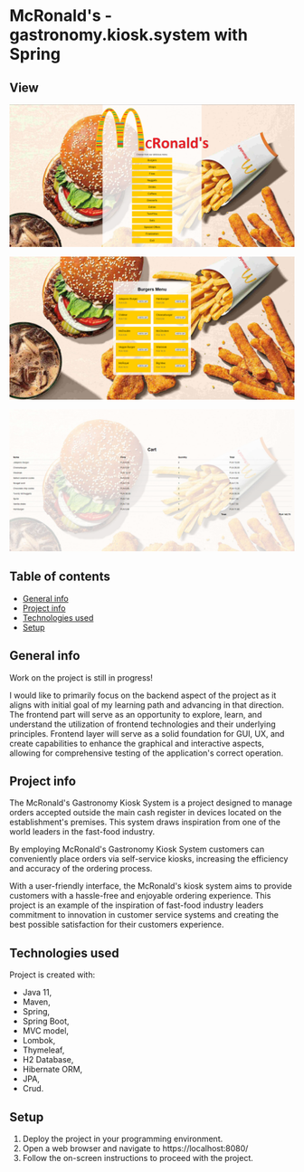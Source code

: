 # McRonald's - gastronomy.kiosk.system with Spring

## View

![Screenshot](./images/McRonlad's-gh1.png)

![Screenshot](./images/McRonlad's-gh2.png)

![Screenshot](./images/McRonald's-gh3.png)

## Table of contents
* [General info](#general-info)
* [Project info](#project-info)
* [Technologies used](#technologies-used)
* [Setup](#setup)

## General info
Work on the project is still in progress!

I would like to primarily focus on the backend aspect of the project as it aligns with initial goal of my learning path and advancing in that direction. The frontend part will serve as an opportunity to explore, learn, and understand the utilization of frontend technologies and their underlying principles. Frontend layer will serve as a solid foundation for GUI, UX, and create capabilities to enhance the graphical and interactive aspects, allowing for comprehensive testing of the application's correct operation.

## Project info
The McRonald's Gastronomy Kiosk System is a project designed to manage orders accepted outside the main cash register in devices located on the establishment's premises. This system draws inspiration from one of the world leaders in the fast-food industry.

By employing McRonald's Gastronomy Kiosk System customers can conveniently place orders via self-service kiosks, increasing the efficiency and accuracy of the ordering process.

With a user-friendly interface, the McRonald's kiosk system aims to provide customers with a hassle-free and enjoyable ordering experience. This project is an example of the inspiration of fast-food industry leaders commitment to innovation in customer service systems and creating the best possible satisfaction for their customers experience.
	
## Technologies used
Project is created with:
- Java 11, 
- Maven,
- Spring,
- Spring Boot,
- MVC model,
- Lombok,
- Thymeleaf,
- H2 Database,
- Hibernate ORM,
- JPA, 
- Crud.
	
## Setup
1. Deploy the project in your programming environment.
2. Open a web browser and navigate to https://localhost:8080/ 
3. Follow the on-screen instructions to proceed with the project.


